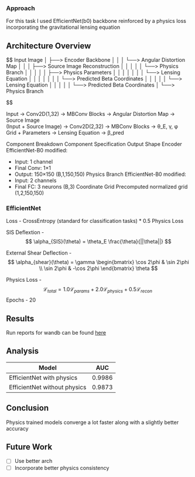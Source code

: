### Approach

For this task I used EfficientNet(b0) backbone reinforced by a physics loss incorporating the  gravitational lensing equation

## Architecture Overview

$$
Input Image
     │
     ├──> Encoder Backbone
     │       │
     │       └──> Angular Distortion Map
     │               │
     │               ├──> Source Image Reconstruction
     │               │        │
     │               │        └──> Physics Branch
     │               │                │
     │               │                ├──> Physics Parameters
     │               │                │       │
     │               │                │       └──> Lensing Equation
     │               │                │               │
     │               │                │               └──> Predicted Beta Coordinates
     │               │                │
     │               │                └──> Lensing Equation
     │               │                        │
     │               │                        └──> Predicted Beta Coordinates
     │
     └──> Physics Branch

$$

Input → Conv2D(1,32) → MBConv Blocks → Angular Distortion Map → Source Image \
(Input + Source Image) → Conv2D(2,32) → MBConv Blocks → θ_E, γ, φ \
Grid + Parameters → Lensing Equation → β_pred 

Component Breakdown
Component	Specification	Output Shape
Encoder	EfficientNet-B0 modified:
- Input: 1 channel
- Final Conv: 1×1
- Output: 150×150	(B,1,150,150)
Physics Branch	EfficientNet-B0 modified:
- Input: 2 channels
- Final FC: 3 neurons	(B,3)
Coordinate Grid	Precomputed normalized grid	(1,2,150,150)


### EfficientNet
Loss - CrossEntropy (standard for classification tasks) * 0.5 Physics Loss 

SIS Deflextion - 
$$
\alpha_{SIS}(\theta) = \theta_E \frac{\theta}{||\theta||}
$$

External Shear Deflection - 
$$
\alpha_{shear}(\theta) = \gamma \begin{bmatrix} \cos 2\phi & \sin 2\phi \\ \sin 2\phi & -\cos 2\phi \end{bmatrix} \theta
$$

Physics Loss - 
$$
\mathcal{L}_{total} = 1.0\mathcal{L}_{params} + 2.0\mathcal{L}_{physics} + 0.5\mathcal{L}_{recon} \
$$
Epochs - 20 

## Results

Run reports for wandb can be found [here](https://api.wandb.ai/links/samkitshah1262-warner-bros-discovery/mq13kvoz)
<!-- ![Confusion Matrix](../assets/cm.png) -->

## Analysis

| Model | AUC |
| --- | --- | 
| EfficientNet with physics | 0.9986 |	
| EfficientNet without physics  | 0.9873 |


## Conclusion
Physics trained models converge a lot faster along with a slightly better accuracy

## Future Work
- [ ] Use better arch
- [ ] Incorporate better physics consistency